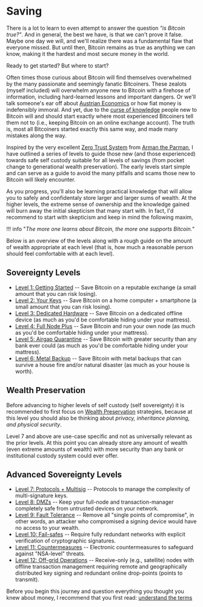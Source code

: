 # Saving

<!--
Lord Jesus Christ
Son of God
Have mercy on me, a sinner

-->


There is a lot to learn to even attempt
 to answer the question *"is Bitcoin true?"*.
And in general, the best we have, is that
 we can't prove it false.
Maybe one day we will, and we'll realize 
 there was a fundamental flaw that everyone missed.
But until then, Bitcoin remains as true as anything we
 can know, making it the hardest and
 most secure money in the world.

Ready to get started? But where to start?

Often times those curious about Bitcoin
 will find themselves overwhelmed by the
 many passionate and seemingly fanatic
 Bitcoiners.
These zealots (myself included) will overwhelm anyone new to Bitcoin
 with a firehose of information, including
 hard-learned lessons and important
 dangers.
Or we'll talk someone's ear off about 
 [Austrian Economics](https://mises.org/what-austrian-economics)
 or how fiat money is indefensibly immoral.
And yet, due to the 
 [curse of knowledge](https://en.wikipedia.org/wiki/Curse_of_knowledge)
 people new to Bitcoin will and should start 
 exactly where most experienced
 Bitcoiners tell them not to (i.e., keeping Bitcoin on an online exchange account).
The truth is, most all Bitcoiners started exactly this same way,
 and made many mistakes along the way.

Inspired by the very excellent 
 [Zero Trust System](https://armantheparman.com/bitcoin-storage-get-better/)
 from 
 [Arman the Parman](https://armantheparman.com/about-contact/),
 I have outlined a series of levels to guide those
 new (and those experienced) towards 
 safe self custody suitable for all levels of savings
 (from pocket change to generational wealth preservation).
The early levels start simple and can serve as a guide
 to avoid the many pitfalls and scams those new
 to Bitcoin will likely encounter.

As you progress, you'll also be learning practical
 knowledge that will allow you to safely and
 confidentaly store larger and larger sums of wealth.
At the higher levels, the extreme sense of ownership
 and the knowledge gained will burn away the
 initial skepticism that many start with.
In fact, I'd recommend to start with skepticism
 and keep in mind the following maxim,

!!! info "*The more one learns about Bitcoin, the more one supports Bitcoin.*"
 
Below is an overview of the levels along with 
 a rough guide on the amount of wealth
 appropriate at each level (that is,
 how much a reasonable person should
 feel comfortable with at each level).

## Sovereignty Levels

* [Level 1: Getting Started](sovereignty/level-1/) -- Save Bitcoin on a reputable exchange (a small amount that you can risk losing).
* [Level 2: Your Keys](sovereignty/level-2/) -- Save Bitcoin on a home computer + smartphone (a small amount that you can risk losing).
* [Level 3: Dedicated Hardware](sovereignty/level-3/) -- Save Bitcoin on a dedicated offline device (as much as you'd be comfortable hiding under your mattress).
* [Level 4: Full Node Plus](sovereignty/level-4/) -- Save Bitcoin and run your own node (as much as you'd be comfortable hiding under your mattress).
* [Level 5: Airgap Quarantine](sovereignty/level-5/) -- Save Bitcoin with greater security than any bank ever could (as much as you'd be comfortable hiding under your mattress).
* [Level 6: Metal Backup](sovereignty/level-6/) -- Save Bitcoin with metal backups that can survive a house fire and/or natural disaster (as much as your house is worth).

## Wealth Preservation

Before advancing to higher levels of
 self custody (self sovereignty)
 it is recommended to first focus on
 [Wealth Preservation](wealth/)
 strategies,
 because at this level you should also
 be thinking about
 *privacy, inheritance planning,
 and physical security*.

Level 7 and above are use-case specific
 and not as universally relevant as
 the prior levels. 
At this point you can already store any
 amount of wealth
 (even extreme amounts of wealth)
 with more security than any bank or
 institutional custody system could ever offer.

## Advanced Sovereignty Levels
* [Level 7: Protocols + Multisig](sovereignty/level-7/) -- Protocols to manage the complexity of multi-signature keys.
* [Level 8: DMZs](sovereignty/level-8/) -- Keep your full-node and transaction-manager completely safe from untrusted devices on your network.
* [Level 9: Fault Tolerance](sovereignty/level-9/) -- Remove all "single points of compromise", in other words, an attacker who compromised a signing device would have no access to your wealth.
* [Level 10: Fail-safes](sovereignty/level-10/) -- Require fully redundant networks with explicit verification of cryptographic signatures.
* [Level 11: Countermeasures](sovereignty/level-11/) -- Electronic countermeasures to safeguard against "NSA-level" threats.
* [Level 12: Off-grid Operations](sovereignty/level-12/) -- Receive-only (e.g., satellite) nodes with offline transaction management requiring remote and geographically distributed key signing and redundant online drop-points (points to transmit).


Before you begin this journey and question everything you thought you knew about money,
 I recommend that you first read:
 [understand the terms](understand-the-terms.md)
